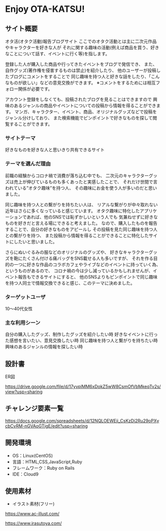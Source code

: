 # Enjoy OTA-KATSU!

## サイト概要
オタ活(オタク活動)報告ブログサイト
ここでのオタク活動とは主に二次元作品やキャラクターを好きな人が
それに関する趣味の活動(例えば商品を買う、好きなことについて話す、イベントに行く等)を指します。

登録した人が購入した商品や行ってきたイベントをブログで発信でき、
また、自作グッズ(著作権を侵害するものは禁止)を紹介したり、
他のユーザーが投稿したブログにコメントをすることで
同じ趣味を持つ人と好きな話をしたり、「こんなものが欲しい」などの意見交換ができます。
※コメントをするためには相互フォロー関係が必要です。

アカウント登録をしなくても、投稿されたブログを見ることはできますので
興味のあるジャンルの商品やイベントについての投稿から情報を得ることができます。
マンガ、キャラクター、イベント、商品、オリジナルグッズなどで投稿をジャンル分けしており、
また検索機能でピンポイントで好きなものを探して閲覧することができます。

### サイトテーマ
好きなものを好きな人と思いきり共有できるサイト

### テーマを選んだ理由
前職の経験からコロナ禍で消費が落ち込む中でも、
二次元のキャラクターグッズは売上が伸びているものも多くあったと実感したことで、
それだけ世間で言われている”オタク趣味”を持つ人、
その趣味にお金を使う人が多いのだと思いました。

同じ趣味を持つ人との繋がりを持ちたい人は、
リアルな繋がりが中々取れない近年はさらに多くなっていると感じています。
オタク趣味に特化したアプリケーションであれば、他のSNSでは恥ずかしいという人でも
気兼ねせずに好きなものを好きだと言える場にできると考えました。
なので、購入したものを報告することで、自分の好きなものをアピールし
その投稿を見た同じ趣味を持つ人との繋がりを持つ、
また投稿から情報を得ることができることに特化したサイトにしたいと思いました。

さらにぬいぐるみの服などのオリジナルのグッズや、
好きなキャラクターグッズを鞄にたくさん付ける痛バッグをSNS載せる人も多いですが、
それを作る目的の一つに好きな作品のコラボカフェやライブなどのイベントに持っていく為、というものがあるので、
コロナ禍の今は少し減っているかもしれませんが、イベント報告もできるサイトにすると、
他のSNSよりもピンポイントで同じ趣味を持つ人同士で情報交換できると感じ、このテーマに決めました。

### ターゲットユーザ
10〜40代女性

### 主な利用シーン
自分の購入したグッズ、制作したグッズを紹介したい時
好きなイベントに行った感想を言いたい、意見交換したい時
同じ趣味を持つ人と繋がりを持ちたい時
興味のあるジャンルの情報を探したい時

## 設計書

ER図

https://drive.google.com/file/d/17yvplMM6xDokZ5wW8CsmOfVbMkeqTv2s/view?usp=sharing

## チャレンジ要素一覧
https://docs.google.com/spreadsheets/d/12NQLOEWEji_CsKzDi2Ru29oPXycbCvRM-nGVAoGTigE/edit?usp=sharing


## 開発環境
- OS：Linux(CentOS)
- 言語：HTML,CSS,JavaScript,Ruby
- フレームワーク：Ruby on Rails
- IDE：Cloud9

## 使用素材
- イラスト素材(フリー)

https://www.ac-illust.com/

https://www.irasutoya.com/
